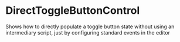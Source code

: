 # DirectToggleButtonControl
Shows how to directly populate a toggle button state without using an intermediary script, just by configuring standard events in the editor
